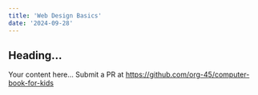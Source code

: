 ```yaml
---
title: 'Web Design Basics'
date: '2024-09-28'
---
```


## Heading...
Your content here...
Submit a PR at https://github.com/org-45/computer-book-for-kids
